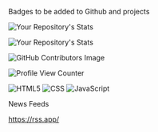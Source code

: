 Badges to be added to Github and projects

![Your Repository's Stats](https://github-readme-stats.vercel.app/api?username=Wizzle13&show_icons=true)

![Your Repository's Stats](https://github-readme-stats.vercel.app/api/top-langs/?username=Wizzle13&theme=blue-green)

![GitHub Contributors Image](https://contrib.rocks/image?repo=Wizzle13/Run-Buddy)

![Profile View Counter](https://komarev.com/ghpvc/?username=Wizzle13)



![HTML5](https://img.shields.io/badge/HTML5-E34F26?style=plastic&logo=html5&logoColor=white)
![CSS](https://img.shields.io/badge/CSS3-1572B6?style=plastic&logo=css3&logoColor=white)
![JavaScript](https://img.shields.io/badge/-JavaScript-F7DF1E?style=plastic&logo=Javascript&logoColor=white)

News Feeds

https://rss.app/